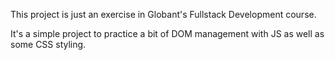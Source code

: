 This project is just an exercise in Globant's Fullstack Development course.

It's a simple project to practice a bit of DOM management with JS as well as some CSS styling.
